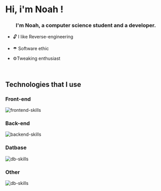 # Hi, i'm Noah !  

### <div align="center">I'm Noah, a computer science student and a developer.</div>  
  

-  🔓 I like Reverse-engineering  
  

- ☂ Software ethic  
  

- ⚙Tweaking enthusiast   
  

<br/>  

## Technologies that I use

### Front-end
![frontend-skills](https://skillicons.dev/icons?i=js,html,css&perline=3)

### Back-end
![backend-skills](https://skillicons.dev/icons?i=cs,cpp,python,rust,java,laravel,symfony&perline=2)

### Datbase
![db-skills](https://skillicons.dev/icons?i=mysql,redis,postgresql,cassandra&perline=2)

### Other
![db-skills](https://skillicons.dev/icons?i=git,docker,kubernetes&perline=3)



